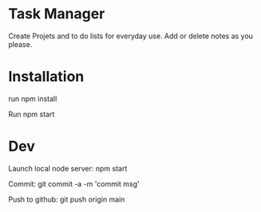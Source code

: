 # Task Manager

Create Projets and to do lists for everyday use. Add or delete notes as you please.


# Installation

run npm install

Run npm start

# Dev

Launch local node server: npm start

Commit: git commit -a -m 'commit msg'

Push to github: git push origin main